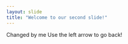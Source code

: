 ```yaml
---
layout: slide
title: "Welcome to our second slide!"
---
```

Changed by me
Use the left arrow to go back!
